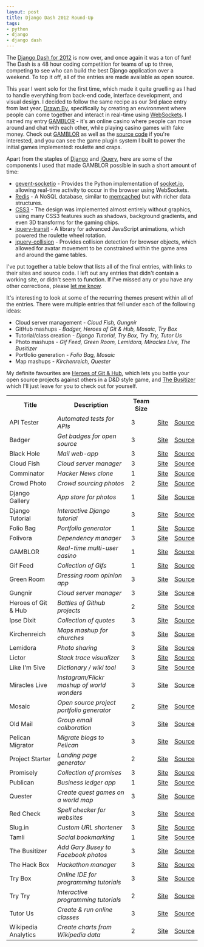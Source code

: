 ```yaml
---
layout: post
title: Django Dash 2012 Round-Up
tags:
- python
- django
- django dash
---
```


The [Django Dash for 2012](django-dash) is now over, and once again it was a ton of fun! The Dash is a 48 hour coding competition for teams of up to three, competing to see who can build the best Django application over a weekend. To top it off, all of the entries are made available as open source.

This year I went solo for the first time, which made it quite gruelling as I had to handle everything from back-end code, interface development, and visual design. I decided to follow the same recipe as our 3rd place entry from last year, [Drawn By](drawnby), specifically by creating an environment where people can
come together and interact in real-time using [WebSockets](websockets). I named my entry [GAMBLOR](gamblor) - it's an online casino where people can move around and chat with each other, while playing casino games with fake money. Check out [GAMBLOR](gamblor) as well as the [source code](gamblor-github) if you're interested, and you can see the game plugin system I built to power the initial games implemented: roulette and craps.

Apart from the staples of [Django](django) and [jQuery](jquery), here are some of the components I used that made GAMBLOR possible in such a short amount of time:

* [gevent-socketio](gevent-socketio) - Provides the Python implementation of [socket.io](socketio), allowing real-time activity to occur in the browser using WebSockets.
* [Redis](redis) - A NoSQL database, similar to [memcached](memcached) but with richer data structures.
* [CSS3](css3) - The design was implemented almost entirely without graphics, using many CSS3 features such as shadows, background gradients, and even 3D transforms for the gaming chips.
* [jquery-transit](jquery-transit) - A library for advanced JavaScript animations, which powered the roulette wheel rotation.
* [jquery-collision](jquery-collision) - Provides collision detection for browser objects, which allowed for avatar movement to be constrained within the game area and around the game tables.

I've put together a table below that lists all of the final entries, with links to their sites and source code. I left out any entries that didn't contain a working site, or didn't seem to function. If I've missed any or you have any other corrections, please [let me know](stephenmcd).

It's interesting to look at some of the recurring themes present within all of the entries. There were multiple entries that fell under each of the following ideas:

* Cloud server management - *Cloud Fish, Gungnir*
* GitHub mashups - *Badger, Heroes of Git & Hub, Mosaic, Try Box*
* Tutorial/class creation - *Django Tutorial, Try Box, Try Try, Tutor Us*
* Photo mashups - *Gif Feed, Green Room, Lemidora, Miracles Live, The Busitizer*
* Portfolio generation - *Folio Bag, Mosaic*
* Map mashups - *Kirchenreich, Quester*

My definite favourites are [Heroes of Git & Hub](heroes-github), which lets you battle your open source projects against others in a D&D style game, and [The Busitizer](busitizer) which I'll just leave for you to check out for yourself.

<table class="zebra-striped">
<tr>
    <th>Title</th>
    <th>Description</th>
    <th class="r">Team Size</th>
    <th></th>
    <th></th>
</tr>
<tr>
  <td>API Tester</td>
  <td><em>Automated tests for APIs</em></td>
  <td class="r">3</td>
  <td><a href="http://apitester.com/">Site</a></td>
  <td><a href="https://github.com/elegion/djangodash2012">Source</a></td>
</tr>
<tr>
  <td>Badger</td>
  <td><em>Get badges for open source</em></td>
  <td class="r">3</td>
  <td><a href="http://badger.timeho.me/">Site</a></td>
  <td><a href="https://github.com/timehome/djangodash2012">Source</a></td>
</tr>
<tr>
  <td>Black Hole</td>
  <td><em>Mail web-app</em></td>
  <td class="r">3</td>
  <td><a href="http://bhwsg.djangostars.com/">Site</a></td>
  <td><a href="https://github.com/romanosipenko/bhwsg">Source</a></td>
</tr>
<tr>
  <td>Cloud Fish</td>
  <td><em>Cloud server manager</em></td>
  <td class="r">3</td>
  <td><a href="http://djangodash2012.daltonmatos.com/">Site</a></td>
  <td><a href="https://github.com/losmiserables/djangodash2012">Source</a></td>
</tr>
<tr>
  <td>Comminator</td>
  <td><em>Hacker News clone</em></td>
  <td class="r">1</td>
  <td><a href="http://djangodash2012.herokuapp.com/">Site</a></td>
  <td><a href="https://github.com/noamsu/djangodash2012">Source</a></td>
</tr>
<tr>
  <td>Crowd Photo</td>
  <td><em>Crowd sourcing photos</em></td>
  <td class="r">2</td>
  <td><a href="http://crowdphoto.org/">Site</a></td>
  <td><a href="https://github.com/buddylindsey/photo-blogger">Source</a></td>
</tr>
<tr>
  <td>Django Gallery</td>
  <td><em>App store for photos</em></td>
  <td class="r">1</td>
  <td><a href="http://jy397.o1.gondor.io/">Site</a></td>
  <td><a href="https://bitbucket.org/mzcomiter/mzcomiterdjangodash">Source</a></td>
</tr>
<tr>
  <td>Django Tutorial</td>
  <td><em>Interactive Django tutorial</em></td>
  <td class="r">3</td>
  <td><a href="http://dj.kuban.pro/">Site</a></td>
  <td><a href="https://github.com/genbit/djangodash2012">Source</a></td>
</tr>
<tr>
  <td>Folio Bag</td>
  <td><em>Portfolio generator</em></td>
  <td class="r">1</td>
  <td><a href="http://enigmatic-temple-5417.herokuapp.com/">Site</a></td>
  <td><a href="https://github.com/krkmetal/djangodash2012">Source</a></td>
</tr>
<tr>
  <td>Folivora</td>
  <td><em>Dependency manager</em></td>
  <td class="r">3</td>
  <td><a href="http://folivora.herokuapp.com/">Site</a></td>
  <td><a href="https://github.com/rocketDuck/folivora">Source</a></td>
</tr>
<tr>
  <td>GAMBLOR</td>
  <td><em>Real-time multi-user casino</em></td>
  <td class="r">1</td>
  <td><a href="http://gamblor.jupo.org">Site</a></td>
  <td><a href="https://github.com/stephenmcd/gamblor">Source</a></td>
</tr>
<tr>
  <td>Gif Feed</td>
  <td><em>Collection of Gifs</em></td>
  <td class="r">1</td>
  <td><a href="http://www.giffeed.com/">Site</a></td>
  <td><a href="https://github.com/dudarev/giffeed">Source</a></td>
</tr>
<tr>
  <td>Green Room</td>
  <td><em>Dressing room opinion app</em></td>
  <td class="r">3</td>
  <td><a href="http://mygreenroom.herokuapp.com/">Site</a></td>
  <td><a href="https://github.com/virtuallight/greenroom">Source</a></td>
</tr>
<tr>
  <td>Gungnir</td>
  <td><em>Cloud server manager</em></td>
  <td class="r">3</td>
  <td><a href="http://gungnir.me/">Site</a></td>
  <td><a href="https://github.com/jawnb/badatcomputers">Source</a></td>
</tr>
<tr>
  <td>Heroes of Git & Hub</td>
  <td><em>Battles of Github projects</em></td>
  <td class="r">2</td>
  <td><a href="http://hgh.dev8.ru/">Site</a></td>
  <td><a href="https://github.com/quantum13/hgh">Source</a></td>
</tr>
<tr>
  <td>Ipse Dixit</td>
  <td><em>Collection of quotes</em></td>
  <td class="r">3</td>
  <td><a href="http://intense-cliffs-3966.herokuapp.com/">Site</a></td>
  <td><a href="https://github.com/rollstudio/DjangoDash">Source</a></td>
</tr>
<tr>
  <td>Kirchenreich</td>
  <td><em>Maps mashup for churches</em></td>
  <td class="r">3</td>
  <td><a href="http://turmfalke.kirchenreich.org/">Site</a></td>
  <td><a href="https://github.com/mfa/kirchenreich">Source</a></td>
</tr>
<tr>
  <td>Lemidora</td>
  <td><em>Photo sharing</em></td>
  <td class="r">3</td>
  <td><a href="http://lemidora.com/">Site</a></td>
  <td><a href="https://github.com/webriders/octoblog">Source</a></td>
</tr>
<tr>
  <td>Lictor</td>
  <td><em>Stack trace visualizer</em></td>
  <td class="r">3</td>
  <td><a href="http://lictor.tetronix.org/">Site</a></td>
  <td><a href="https://github.com/ussi/django-lictor">Source</a></td>
</tr>
<tr>
  <td>Like I'm 5ive</td>
  <td><em>Dictionary / wiki tool</em></td>
  <td class="r">3</td>
  <td><a href="http://www.likeim5ive.com/">Site</a></td>
  <td><a href="https://github.com/checoze/like-im-5ive">Source</a></td>
</tr>
<tr>
  <td>Miracles Live</td>
  <td><em>Instagram/Flickr mashup of world wonders</em></td>
  <td class="r">3</td>
  <td><a href="http://miracleslive.com/">Site</a></td>
  <td><a href="https://github.com/Chodex/djangodash2012">Source</a></td>
</tr>
<tr>
  <td>Mosaic</td>
  <td><em>Open source project portfolio generator</em></td>
  <td class="r">2</td>
  <td><a href="http://zh246.o1.gondor.io/">Site</a></td>
  <td><a href="https://github.com/sema/django-2012">Source</a></td>
</tr>
<tr>
  <td>Old Mail</td>
  <td><em>Group email collboration</em></td>
  <td class="r">3</td>
  <td><a href="http://www.theoldmail.com/">Site</a></td>
  <td><a href="https://github.com/jmoswalt/djangodash2012">Source</a></td>
</tr>
<tr>
  <td>Pelican Migrator</td>
  <td><em>Migrate blogs to Pelican</em></td>
  <td class="r">3</td>
  <td><a href="http://djangodash12.trilandev.com/">Site</a></td>
  <td><a href="https://github.com/xobb1t/djangodash12">Source</a></td>
</tr>
<tr>
  <td>Project Starter</td>
  <td><em>Landing page generator</em></td>
  <td class="r">2</td>
  <td><a href="http://projectstarter.herokuapp.com/">Site</a></td>
  <td><a href="https://github.com/ivanvpenchev/project-starter">Source</a></td>
</tr>
<tr>
  <td>Promisely</td>
  <td><em>Collection of promises</em></td>
  <td class="r">3</td>
  <td><a href="http://promise.ly/">Site</a></td>
  <td><a href="https://github.com/triple-threat/django-dash">Source</a></td>
</tr>
<tr>
  <td>Publican</td>
  <td><em>Business ledger app</em></td>
  <td class="r">1</td>
  <td><a href="http://publican.rhodesmill.org/">Site</a></td>
  <td><a href="https://github.com/brandon-rhodes/publicanus">Source</a></td>
</tr>
<tr>
  <td>Quester</td>
  <td><em>Create quest games on a world map</em></td>
  <td class="r">3</td>
  <td><a href="http://quester.me/">Site</a></td>
  <td><a href="https://github.com/OShalakhin/quester-me">Source</a></td>
</tr>
<tr>
  <td>Red Check</td>
  <td><em>Spell checker for websites</em></td>
  <td class="r">3</td>
  <td><a href="http://www.redcheck.org/">Site</a></td>
  <td><a href="https://bitbucket.org/ruslanbakiev/djangodash">Source</a></td>
</tr>
<tr>
  <td>Slug.in</td>
  <td><em>Custom URL shortener</em></td>
  <td class="r">3</td>
  <td><a href="http://slug.in/">Site</a></td>
  <td><a href="https://github.com/yetizzz/zzz">Source</a></td>
</tr>
<tr>
  <td>Tamli</td>
  <td><em>Social bookmarking</em></td>
  <td class="r">1</td>
  <td><a href="http://peaceful-atoll-3989.herokuapp.com/">Site</a></td>
  <td><a href="https://github.com/aldeka/gentlerobots">Source</a></td>
</tr>
<tr>
  <td>The Busitizer</td>
  <td><em>Add Gary Busey to Facebook photos</em></td>
  <td class="r">3</td>
  <td><a href="http://busitizer.com/">Site</a></td>
  <td><a href="https://github.com/csinchok/busitizer">Source</a></td>
</tr>
<tr>
  <td>The Hack Box</td>
  <td><em>Hackathon manager</em></td>
  <td class="r">3</td>
  <td><a href="http://thehackbox.com/">Site</a></td>
  <td><a href="https://github.com/rootart/hackbox">Source</a></td>
</tr>
<tr>
  <td>Try Box</td>
  <td><em>Online IDE for programming tutorials</em></td>
  <td class="r">3</td>
  <td><a href="http://try-box.com/">Site</a></td>
  <td><a href="https://github.com/sophilabs/try-django">Source</a></td>
</tr>
<tr>
  <td>Try Try</td>
  <td><em>Interactive programming tutorials</em></td>
  <td class="r">2</td>
  <td><a href="http://www.try-try.me/">Site</a></td>
  <td><a href="https://github.com/imankulov/trytry">Source</a></td>
</tr>
<tr>
  <td>Tutor Us</td>
  <td><em>Create & run online classes</em></td>
  <td class="r">3</td>
  <td><a href="http://rocky-brook-2492.herokuapp.com/">Site</a></td>
  <td><a href="https://github.com/reinbach/tutorus">Source</a></td>
</tr>
<tr>
  <td>Wikipedia Analytics</td>
  <td><em>Create charts from Wikipedia data</em></td>
  <td class="r">2</td>
  <td><a href="http://wptables.moshayedi.net/">Site</a></td>
  <td><a href="https://bitbucket.org/pykello/djangodash2012">Source</a></td>
</tr>
</table>

[django-dash]: http://djangodash.com/archive/2012/
[drawnby]: http://drawnby.jupo.org
[websockets]: http://en.wikipedia.org/wiki/WebSocket
[gamblor]: http://gamblor.jupo.org
[gamblor-source]: https://github.com/stephenmcd/gamblor
[django]: https://www.djangoproject.com/
[jquery]: http://jquery.com/
[gevent-socketio]: http://pypi.python.org/pypi/gevent-socketio/
[socketio]: http://socket.io/
[redis]: http://redis.io/
[memcached]: http://memcached.org/
[css3]: http://en.wikipedia.org/wiki/Cascading_Style_Sheets#CSS_3
[jquery-transit]: http://ricostacruz.com/jquery.transit/
[jquery-collision]: http://eruciform.com/jquerycollision/
[stephenmcd]: http://twitter.com/stephen_mcd
[heroes-github]: http://hgh.dev8.ru/
[busitizer]: http://busitizer.com/
